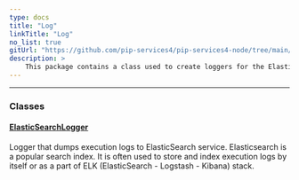 ```yaml
---
type: docs
title: "Log"
linkTitle: "Log"
no_list: true
gitUrl: "https://github.com/pip-services4/pip-services4-node/tree/main/pip-services4-elasticsearch-node"
description: >
    This package contains a class used to create loggers for the ElasticSearch component.
---
```

---
<div class="module-body"> 

### Classes

#### [ElasticSearchLogger](elasticsearch_logger)
Logger that dumps execution logs to ElasticSearch service.
Elasticsearch is a popular search index. It is often used 
to store and index execution logs by itself or as a part of
ELK (ElasticSearch - Logstash - Kibana) stack.


</div>

